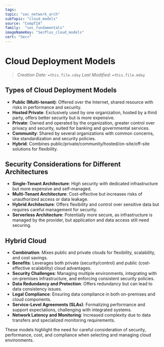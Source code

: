 ```yaml
---
tags:
topic: "sec_network_arch"
subTopic: "cloud_models"
source: "CompTIA"
family:  "sec_fundamentals"
imageNameKey: "SecPlus_cloud_models" 
cert: "Sec+"
---
```

# Cloud Deployment Models
> *Creation Date:* `=this.file.cday`
> *Last Modified:* `=this.file.mday`

## Types of Cloud Deployment Models
- **Public (Multi-tenant)**: Offered over the Internet, shared resource with risks in performance and security.
- **Hosted Private**: Exclusively used by one organization, hosted by a third party, offers better security but is more expensive.
- **Private**: Owned and operated by the organization, greater control over privacy and security, suited for banking and governmental services.
- **Community**: Shared by several organizations with common concerns, like standardization and security policies.
- **Hybrid**: Combines public/private/community/hosted/on-site/off-site solutions for flexibility.

## Security Considerations for Different Architectures
- **Single-Tenant Architecture**: High security with dedicated infrastructure but more expensive and self-managed.
- **Multi-Tenant Architecture**: Cost-effective but increases risks of unauthorized access or data leakage.
- **Hybrid Architecture**: Offers flexibility and control over sensitive data but requires careful management for security.
- **Serverless Architecture**: Potentially more secure, as infrastructure is managed by the provider, but application and data access still need securing.

## Hybrid Cloud
- **Combination**: Mixes public and private clouds for flexibility, scalability, and cost savings.
- **Benefits**: Leverages both private (security/control) and public (cost-effective scalability) cloud advantages.
- **Security Challenges**: Managing multiple environments, integrating with on-premises infrastructure, and enforcing consistent security policies.
- **Data Redundancy and Protection**: Offers redundancy but can lead to data consistency issues.
- **Legal Compliance**: Ensuring data compliance in both on-premises and cloud components.
- **Service-Level Agreements (SLAs)**: Formalizing performance and support expectations, challenging with integrated systems.
- **Network Latency and Monitoring**: Increased complexity due to data transfers and specialized monitoring requirements.

These models highlight the need for careful consideration of security, performance, cost, and compliance when selecting and managing cloud environments.
